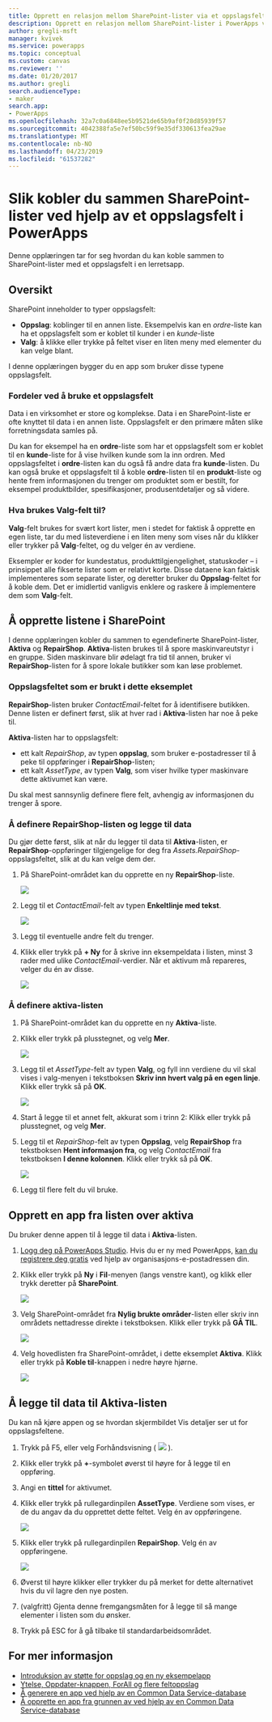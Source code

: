```yaml
---
title: Opprett en relasjon mellom SharePoint-lister via et oppslagsfelt i en lerretsapp | Microsoft Docs
description: Opprett en relasjon mellom SharePoint-lister i PowerApps via et oppslagsfelt i en lerretsapp.
author: gregli-msft
manager: kvivek
ms.service: powerapps
ms.topic: conceptual
ms.custom: canvas
ms.reviewer: ''
ms.date: 01/20/2017
ms.author: gregli
search.audienceType:
- maker
search.app:
- PowerApps
ms.openlocfilehash: 32a7c0a6848ee5b9521de65b9af0f28d85939f57
ms.sourcegitcommit: 4042388fa5e7ef50bc59f9e35df330613fea29ae
ms.translationtype: MT
ms.contentlocale: nb-NO
ms.lasthandoff: 04/23/2019
ms.locfileid: "61537282"
---
```

# <a name="how-to-link-sharepoint-lists-using-a-lookup-field-in-powerapps"></a>Slik kobler du sammen SharePoint-lister ved hjelp av et oppslagsfelt i PowerApps

Denne opplæringen tar for seg hvordan du kan koble sammen to SharePoint-lister med et oppslagsfelt i en lerretsapp.

## <a name="overview"></a>Oversikt

SharePoint inneholder to typer oppslagsfelt:

* **Oppslag**: koblinger til en annen liste. Eksempelvis kan en *ordre*-liste kan ha et oppslagsfelt som er koblet til kunder i en *kunde*-liste
* **Valg**: å klikke eller trykke på feltet viser en liten meny med elementer du kan velge blant.

I denne opplæringen bygger du en app som bruker disse typene oppslagsfelt.

### <a name="why-use-a-lookup-field"></a>Fordeler ved å bruke et oppslagsfelt

Data i en virksomhet er store og komplekse. Data i en SharePoint-liste er ofte knyttet til data i en annen liste. Oppslagsfelt er den primære måten slike forretningsdata samles på.

Du kan for eksempel ha en **ordre**-liste som har et oppslagsfelt som er koblet til en **kunde**-liste for å vise hvilken kunde som la inn ordren. Med oppslagsfeltet i **ordre**-listen kan du også få andre data fra **kunde**-listen. Du kan også bruke et oppslagsfelt til å koble **ordre**-listen til en **produkt**-liste og hente frem informasjonen du trenger om produktet som er bestilt, for eksempel produktbilder, spesifikasjoner, produsentdetaljer og så videre.

### <a name="what-are-choice-fields-used-for"></a>Hva brukes Valg-felt til?
**Valg**-felt brukes for svært kort lister, men i stedet for faktisk å opprette en egen liste, tar du med listeverdiene i en liten meny som vises når du klikker eller trykker på **Valg**-feltet, og du velger én av verdiene.

Eksempler er koder for kundestatus, produkttilgjengelighet, statuskoder – i prinsippet alle fikserte lister som er relativt korte. Disse dataene kan faktisk implementeres som separate lister, og deretter bruker du **Oppslag**-feltet for å koble dem. Det er imidlertid vanligvis enklere og raskere å implementere dem som **Valg**-felt.

## <a name="create-the-lists-in-sharepoint"></a>Å opprette listene i SharePoint
I denne opplæringen kobler du sammen to egendefinerte SharePoint-lister, **Aktiva** og **RepairShop**. **Aktiva**-listen brukes til å spore maskinvareutstyr i en gruppe. Siden maskinvare blir ødelagt fra tid til annen, bruker vi **RepairShop**-listen for å spore lokale butikker som kan løse problemet.

### <a name="the-lookup-fields-used-in-this-example"></a>Oppslagsfeltet som er brukt i dette eksemplet
**RepairShop**-listen bruker *ContactEmail*-feltet for å identifisere butikken. Denne listen er definert først, slik at hver rad i **Aktiva**-listen har noe å peke til.

**Aktiva**-listen har to oppslagsfelt:

* ett kalt *RepairShop*, av typen **oppslag**, som bruker e-postadresser til å peke til oppføringer i **RepairShop**-listen;
* ett kalt *AssetType*, av typen **Valg**, som viser hvilke typer maskinvare dette aktivumet kan være.

Du skal mest sannsynlig definere flere felt, avhengig av informasjonen du trenger å spore.

### <a name="define-the-repairshop-list-and-add-data"></a>Å definere RepairShop-listen og legge til data
Du gjør dette først, slik at når du legger til data til **Aktiva**-listen, er **RepairShop**-oppføringer tilgjengelige for deg fra *Assets.RepairShop*-oppslagsfeltet, slik at du kan velge dem der.

1. På SharePoint-området kan du opprette en ny **RepairShop**-liste.

    ![](./media/sharepoint-lookup-fields/new-list.png)

2. Legg til et *ContactEmail*-felt av typen **Enkeltlinje med tekst**.

    ![](./media/sharepoint-lookup-fields/add-email-field.png)

3. Legg til eventuelle andre felt du trenger.

4. Klikk eller trykk på **+ Ny** for å skrive inn eksempeldata i listen, minst 3 rader med ulike *ContactEmail*-verdier. Når et aktivum må repareres, velger du én av disse.

    ![](./media/sharepoint-lookup-fields/add-repair-shops.png)

### <a name="define-the-assets-list"></a>Å definere aktiva-listen
1. På SharePoint-området kan du opprette en ny **Aktiva**-liste.

2. Klikk eller trykk på plusstegnet, og velg **Mer**.

    ![](./media/sharepoint-lookup-fields/choose-more-type.png)

3. Legg til et *AssetType*-felt av typen **Valg**, og fyll inn verdiene du vil skal vises i valg-menyen i tekstboksen **Skriv inn hvert valg på en egen linje**. Klikk eller trykk så på **OK**.

    ![](./media/sharepoint-lookup-fields/define-choice-column.png)

4. Start å legge til et annet felt, akkurat som i trinn 2: Klikk eller trykk på plusstegnet, og velg **Mer**.

5. Legg til et *RepairShop*-felt av typen **Oppslag**, velg **RepairShop** fra tekstboksen **Hent informasjon fra**, og velg *ContactEmail* fra tekstboksen **I denne kolonnen**. Klikk eller trykk så på **OK**.

    ![](./media/sharepoint-lookup-fields/setup-lookup-column.png)

6. Legg til flere felt du vil bruke.

## <a name="create-an-app-from-the-assets-list"></a>Opprett en app fra listen over aktiva
Du bruker denne appen til å legge til data i **Aktiva**-listen.

1. [Logg deg på PowerApps Studio](http://web.powerapps.com?utm_source=padocs&utm_medium=linkinadoc&utm_campaign=referralsfromdoc). Hvis du er ny med PowerApps, [kan du registrere deg gratis](https://powerapps.microsoft.com) ved hjelp av organisasjons-e-postadressen din.

2. Klikk eller trykk på **Ny** i **Fil**-menyen (langs venstre kant), og klikk eller trykk deretter på **SharePoint**.

    ![](./media/sharepoint-lookup-fields/create-app.png)

1. Velg SharePoint-området fra **Nylig brukte områder**-listen eller skriv inn områdets nettadresse direkte i tekstboksen. Klikk eller trykk på **GÅ TIL**.

    ![](./media/sharepoint-lookup-fields/choose-sharepoint-site.png)

1. Velg hovedlisten fra SharePoint-området, i dette eksemplet **Aktiva**. Klikk eller trykk på **Koble til**-knappen i nedre høyre hjørne.

    ![](./media/sharepoint-lookup-fields/choose-main-list.png)


## <a name="add-data-to-the-assets-list"></a>Å legge til data til Aktiva-listen
Du kan nå kjøre appen og se hvordan skjermbildet Vis detaljer ser ut for oppslagsfeltene.

1. Trykk på F5, eller velg Forhåndsvisning ( ![](./media/sharepoint-lookup-fields/preview.png) ).

2. Klikk eller trykk på **+**-symbolet øverst til høyre for å legge til en oppføring.

3. Angi en **tittel** for aktivumet.

4. Klikk eller trykk på rullegardinpilen **AssetType**. Verdiene som vises, er de du angav da du opprettet dette feltet. Velg én av oppføringene.

    ![](./media/sharepoint-lookup-fields/fill-asset-type-3.png)

5. Klikk eller trykk på rullegardinpilen **RepairShop**. Velg én av oppføringene.

    ![](./media/sharepoint-lookup-fields/fill-repair-shop-3.png)

6. Øverst til høyre klikker eller trykker du på merket for dette alternativet hvis du vil lagre den nye posten.

7. (valgfritt) Gjenta denne fremgangsmåten for å legge til så mange elementer i listen som du ønsker.

8. Trykk på ESC for å gå tilbake til standardarbeidsområdet.

## <a name="for-more-information"></a>For mer informasjon
* [Introduksjon av støtte for oppslag og en ny eksempelapp](https://powerapps.microsoft.com/blog/support-for-lookups/)
* [Ytelse, Oppdater-knappen, ForAll og flere feltoppslag](https://powerapps.microsoft.com/blog/performance-refresh-forall-multiple-field-lookups-531/)
* [Å generere en app ved hjelp av en Common Data Service-database](data-platform-create-app.md)
* [Å opprette en app fra grunnen av ved hjelp av en Common Data Service-database](data-platform-create-app-scratch.md)

